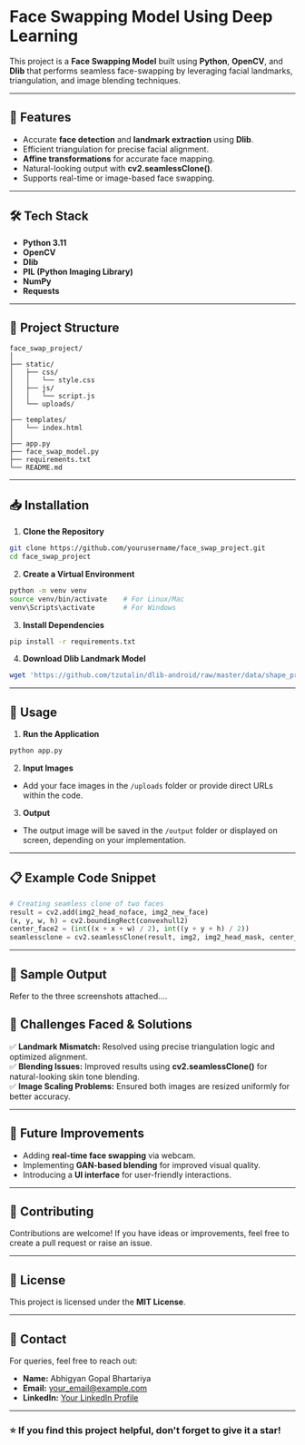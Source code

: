 # Face Swapping Model Using Deep Learning

This project is a **Face Swapping Model** built using **Python**, **OpenCV**, and **Dlib** that performs seamless face-swapping by leveraging facial landmarks, triangulation, and image blending techniques.

---

## 🚀 Features
- Accurate **face detection** and **landmark extraction** using **Dlib**.
- Efficient triangulation for precise facial alignment.
- **Affine transformations** for accurate face mapping.
- Natural-looking output with **cv2.seamlessClone()**.
- Supports real-time or image-based face swapping.

---

## 🛠️ Tech Stack
- **Python 3.11**
- **OpenCV**
- **Dlib**
- **PIL (Python Imaging Library)**
- **NumPy**
- **Requests**

---

## 📂 Project Structure
```
face_swap_project/
│
├── static/
│   ├── css/
│   │   └── style.css
│   ├── js/
│   │   └── script.js
│   └── uploads/
│
├── templates/
│   └── index.html
│
├── app.py
├── face_swap_model.py
├── requirements.txt
└── README.md
```

---

## 📥 Installation

1. **Clone the Repository**
```bash
git clone https://github.com/yourusername/face_swap_project.git
cd face_swap_project
```

2. **Create a Virtual Environment**
```bash
python -m venv venv
source venv/bin/activate    # For Linux/Mac
venv\Scripts\activate       # For Windows
```

3. **Install Dependencies**
```bash
pip install -r requirements.txt
```

4. **Download Dlib Landmark Model**
```bash
wget 'https://github.com/tzutalin/dlib-android/raw/master/data/shape_predictor_68_face_landmarks.dat'
```

---

## 🔄 Usage

1. **Run the Application**
```bash
python app.py
```

2. **Input Images**
- Add your face images in the `/uploads` folder or provide direct URLs within the code.

3. **Output**
- The output image will be saved in the `/output` folder or displayed on screen, depending on your implementation.

---

## 📋 Example Code Snippet
```python
# Creating seamless clone of two faces
result = cv2.add(img2_head_noface, img2_new_face)
(x, y, w, h) = cv2.boundingRect(convexhull2)
center_face2 = (int((x + x + w) / 2), int((y + y + h) / 2))
seamlessclone = cv2.seamlessClone(result, img2, img2_head_mask, center_face2, cv2.NORMAL_CLONE)
```

---

## 🧪 Sample Output
Refer to the three screenshots attached....


## 🧩 Challenges Faced & Solutions
✅ **Landmark Mismatch:** Resolved using precise triangulation logic and optimized alignment.  
✅ **Blending Issues:** Improved results using **cv2.seamlessClone()** for natural-looking skin tone blending.  
✅ **Image Scaling Problems:** Ensured both images are resized uniformly for better accuracy.

---

## 📜 Future Improvements
- Adding **real-time face swapping** via webcam.
- Implementing **GAN-based blending** for improved visual quality.
- Introducing a **UI interface** for user-friendly interactions.

---

## 🤝 Contributing
Contributions are welcome! If you have ideas or improvements, feel free to create a pull request or raise an issue.

---

## 📄 License
This project is licensed under the **MIT License**.

---

## 📧 Contact
For queries, feel free to reach out:
- **Name:** Abhigyan Gopal Bhartariya
- **Email:** [your_email@example.com](mailto:your_email@example.com)
- **LinkedIn:** [Your LinkedIn Profile](https://linkedin.com/in/yourprofile)

---

### ⭐ If you find this project helpful, don't forget to give it a star!



